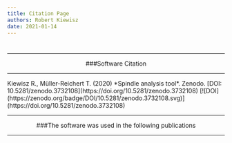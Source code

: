 ```yaml
---
title: Citation Page
authors: Robert Kiewisz
date: 2021-01-14
---
```

#
<a name="Software_Citation"></a>
<hr /><center>
###Software Citation
<hr /></center>

<a align="center">
Kiewisz R., Müller-Reichert T. (2020) *Spindle analysis tool*. Zenodo. [DOI: 10.5281/zenodo.3732108](https://doi.org/10.5281/zenodo.3732108)
</a>
[![DOI](https://zenodo.org/badge/DOI/10.5281/zenodo.3732108.svg)](https://doi.org/10.5281/zenodo.3732108)

<br/>
<a name="Software_Used"></a>
<hr /><center>
###The software was used in the following publications
<hr /></center>